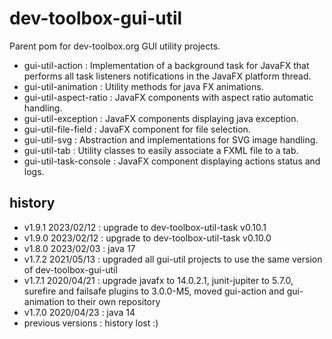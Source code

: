 <!--
  - MIT License
  -
  - Copyright © 2020-2023 dev-toolbox.org
  -
  - Permission is hereby granted, free of charge, to any person obtaining a copy of this software and associated documentation files
  - (the "Software"), to deal in the Software without restriction, including without limitation the rights to use, copy, modify, merge, publish,
  - distribute, sublicense, and/or sell copies of the Software, and to permit persons to whom the Software is furnished to do so, subject to the
  - following conditions:
  -
  - The above copyright notice and this permission notice shall be included in all copies or substantial portions of the Software.
  -
  - THE SOFTWARE IS PROVIDED "AS IS", WITHOUT WARRANTY OF ANY KIND, EXPRESS OR IMPLIED, INCLUDING BUT NOT LIMITED TO THE WARRANTIES OF
  - MERCHANTABILITY, FITNESS FOR A PARTICULAR PURPOSE AND NONINFRINGEMENT. IN NO EVENT SHALL THE AUTHORS OR COPYRIGHT HOLDERS BE LIABLE FOR ANY
  - CLAIM, DAMAGES OR OTHER LIABILITY, WHETHER IN AN ACTION OF CONTRACT, TORT OR OTHERWISE, ARISING FROM, OUT OF OR IN CONNECTION WITH THE SOFTWARE
  - OR THE USE OR OTHER DEALINGS IN THE SOFTWARE.
  -->

dev-toolbox-gui-util
====================

Parent pom for dev-toolbox.org GUI utility projects.

- gui-util-action : Implementation of a background task for JavaFX that performs all task listeners notifications in the JavaFX platform thread.
- gui-util-animation : Utility methods for java FX animations.
- gui-util-aspect-ratio : JavaFX components with aspect ratio automatic handling.
- gui-util-exception : JavaFX components displaying java exception.
- gui-util-file-field : JavaFX component for file selection.
- gui-util-svg : Abstraction and implementations for SVG image handling.
- gui-util-tab : Utility classes to easily associate a FXML file to a tab.
- gui-util-task-console : JavaFX component displaying actions status and logs.

history
-------
- v1.9.1 2023/02/12 : upgrade to dev-toolbox-util-task v0.10.1
- v1.9.0 2023/02/12 : upgrade to dev-toolbox-util-task v0.10.0
- v1.8.0 2023/02/03 : java 17
- v1.7.2 2021/05/13 : upgraded all gui-util projects to use the same version of dev-toolbox-gui-util
- v1.7.1 2020/04/21 : upgrade javafx to 14.0.2.1, junit-jupiter to 5.7.0, surefire and failsafe plugins to 3.0.0-M5, moved gui-action and gui-animation to their own repository
- v1.7.0 2020/04/23 : java 14
- previous versions : history lost :)